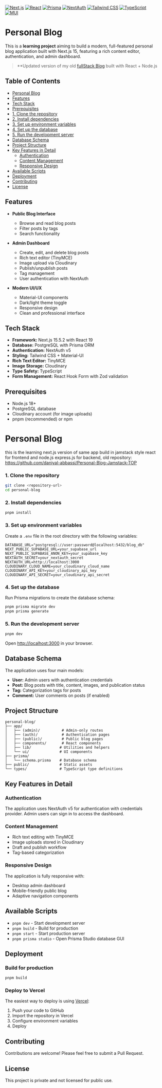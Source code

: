   [![Next.js](https://img.shields.io/badge/Next.js-15.5.2-black?style=flat-square&logo=nextdotjs&logoColor=white)](https://nextjs.org) [![React](https://img.shields.io/badge/React-19.1.0-61DAFB?style=flat-square&logo=react&logoColor=white)](https://reactjs.org) [![Prisma](https://img.shields.io/badge/Prisma-6.15.0-2CB9E6?style=flat-square&logo=prisma&logoColor=white)](https://www.prisma.io) [![NextAuth](https://img.shields.io/badge/NextAuth-5.0.0_beta.29-4B5563?style=flat-square)](https://next-auth.js.org) [![Tailwind CSS](https://img.shields.io/badge/Tailwind_CSS-4.0-38B2AC?style=flat-square&logo=tailwindcss&logoColor=white)](https://tailwindcss.com) [![TypeScript](https://img.shields.io/badge/TypeScript-5-3178C6?style=flat-square&logo=typescript&logoColor=white)](https://www.typescriptlang.org) [![MUI](https://img.shields.io/badge/MUI-7.3.4-007FFF?style=flat-square&logo=mui&logoColor=white)](https://mui.com)
  

# Personal Blog

This is a **learning project** aiming to build a modern, full-featured personal blog application built with Next.js 15, featuring a rich content editor, authentication, and admin dashboard.
 
 >**Updated version of my old [fullStack Blog](https://github.com/daniyal-abbassi/Personal-Blog-Jamstack-TOP) built with React + Node.js

## Table of Contents

- [Personal Blog](#personal-blog)
- [Features](#features)
- [Tech Stack](#tech-stack)
- [Prerequisites](#prerequisites)
- [1. Clone the repository](#1-clone-the-repository)
- [2. Install dependencies](#2-install-dependencies)
- [3. Set up environment variables](#3-set-up-environment-variables)
- [4. Set up the database](#4-set-up-the-database)
- [5. Run the development server](#5-run-the-development-server)
- [Database Schema](#database-schema)
- [Project Structure](#project-structure)
- [Key Features in Detail](#key-features-in-detail)
  - [Authentication](#authentication)
  - [Content Management](#content-management)
  - [Responsive Design](#responsive-design)
- [Available Scripts](#available-scripts)
- [Deployment](#deployment)
- [Contributing](#contributing)
- [License](#license)

## Features

- **Public Blog Interface**
  - Browse and read blog posts
  - Filter posts by tags
  - Search functionality 
  

- **Admin Dashboard**
  - Create, edit, and delete blog posts
  - Rich text editor (TinyMCE)
  - Image upload via Cloudinary
  - Publish/unpublish posts
  - Tag management
  - User authentication with NextAuth

- **Modern UI/UX**
  - Material-UI components
  - Dark/light theme toggle
  - Responsive design
  - Clean and professional interface

## Tech Stack

- **Framework:** Next.js 15.5.2 with React 19
- **Database:** PostgreSQL with Prisma ORM
- **Authentication:** NextAuth v5
- **Styling:** Tailwind CSS + Material-UI
- **Rich Text Editor:** TinyMCE
- **Image Storage:** Cloudinary
- **Type Safety:** TypeScript
- **Form Management:** React Hook Form with Zod validation

## Prerequisites

- Node.js 18+
- PostgreSQL database
- Cloudinary account (for image uploads)
- pnpm (recommended) or npm

# Personal Blog
this is the learning  next.js version of same app build in jamstack style react for frontend and node.js express.js for backend, old repository: https://github.com/daniyal-abbassi/Personal-Blog-Jamstack-TOP


### 1. Clone the repository

```bash
git clone <repository-url>
cd personal-blog
```

### 2. Install dependencies

```bash
pnpm install
```

### 3. Set up environment variables

Create a `.env` file in the root directory with the following variables:

```env
DATABASE_URL="postgresql://user:password@localhost:5432/blog_db"
NEXT_PUBLIC_SUPABASE_URL=your_supabase_url
NEXT_PUBLIC_SUPABASE_ANON_KEY=your_supabase_key
NEXTAUTH_SECRET=your_nextauth_secret
NEXTAUTH_URL=http://localhost:3000
CLOUDINARY_CLOUD_NAME=your_cloudinary_cloud_name
CLOUDINARY_API_KEY=your_cloudinary_api_key
CLOUDINARY_API_SECRET=your_cloudinary_api_secret
```

### 4. Set up the database

Run Prisma migrations to create the database schema:

```bash
pnpm prisma migrate dev
pnpm prisma generate
```

### 5. Run the development server

```bash
pnpm dev
```

Open [http://localhost:3000](http://localhost:3000) in your browser.

## Database Schema

The application uses four main models:

- **User:** Admin users with authentication credentials
- **Post:** Blog posts with title, content, images, and publication status
- **Tag:** Categorization tags for posts
- **Comment:** User comments on posts (if enabled)

## Project Structure

```
personal-blog/
├── app/
│   ├── (admin)/          # Admin-only routes
│   ├── (auth)/           # Authentication pages
│   ├── (public)/         # Public blog pages
│   ├── components/       # React components
│   ├── lib/             # Utilities and helpers
│   └── ui/              # UI components
├── prisma/
│   └── schema.prisma    # Database schema
├── public/              # Static assets
└── types/               # TypeScript type definitions
```

## Key Features in Detail

### Authentication

The application uses NextAuth v5 for authentication with credentials provider. Admin users can sign in to access the dashboard.

### Content Management

- Rich text editing with TinyMCE
- Image uploads stored in Cloudinary
- Draft and publish workflow
- Tag-based categorization

### Responsive Design

The application is fully responsive with:
- Desktop admin dashboard
- Mobile-friendly public blog
- Adaptive navigation components

## Available Scripts

- `pnpm dev` - Start development server
- `pnpm build` - Build for production
- `pnpm start` - Start production server
- `pnpm prisma studio` - Open Prisma Studio database GUI

## Deployment

### Build for production

```bash
pnpm build
```

### Deploy to Vercel

The easiest way to deploy is using [Vercel](https://vercel.com):

1. Push your code to GitHub
2. Import the repository in Vercel
3. Configure environment variables
4. Deploy

## Contributing

Contributions are welcome! Please feel free to submit a Pull Request.

## License

This project is private and not licensed for public use.

